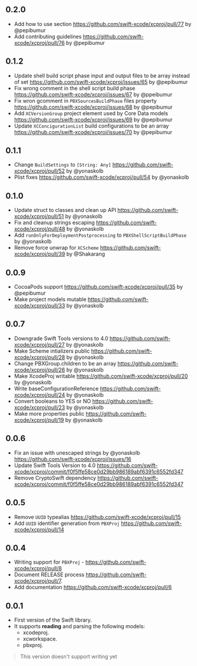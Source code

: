 ## 0.2.0
- Add how to use section https://github.com/swift-xcode/xcproj/pull/77 by @pepibumur
- Add contributing guidelines https://github.com/swift-xcode/xcproj/pull/76 by @pepibumur

## 0.1.2
- Update shell build script phase input and output files to be array instead of set https://github.com/swift-xcode/xcproj/issues/65 by @pepibumur
- Fix wrong comment in the shell script build phase https://github.com/swift-xcode/xcproj/issues/67 by @ppeibumur
- Fix wron gcomment in `PBXSourcesBuildPhase` files property https://github.com/swift-xcode/xcproj/issues/68 by @pepibumur
- Add `XCVersionGroup` project element used by Core Data models https://github.com/swift-xcode/xcproj/issues/69 by @pepibumur
- Update `XCConcigurationList` build configurations to be an array https://github.com/swift-xcode/xcproj/issues/70 by @pepibumur

## 0.1.1
- Change `BuildSettings` to `[String: Any]` https://github.com/swift-xcode/xcproj/pull/52 by @yonaskolb
- Plist fixes https://github.com/swift-xcode/xcproj/pull/54 by @yonaskolb

## 0.1.0
- Update struct to classes and clean up API https://github.com/swift-xcode/xcproj/pull/51 by @yonaskolb
- Fix and cleanup strings escaping https://github.com/swift-xcode/xcproj/pull/48 by @yonaskolb
- Add `runOnlyForDeploymentPostprocessing` to `PBXShellScriptBuildPhase` by @yonaskolb
- Remove force unwrap for `XCScheme` https://github.com/swift-xcode/xcproj/pull/39 by @Shakarang

## 0.0.9
- CocoaPods support https://github.com/swift-xcode/xcproj/pull/35 by @pepibumur
- Make project models mutable https://github.com/swift-xcode/xcproj/pull/33 by @yonaskolb

## 0.0.7
- Downgrade Swift Tools versions to 4.0 https://github.com/swift-xcode/xcproj/pull/27 by @yonaskolb
- Make Scheme intializers public https://github.com/swift-xcode/xcproj/pull/28 by @yonaskolb
- Change PBXGroup.children to be an array https://github.com/swift-xcode/xcproj/pull/26 by @yonaskolb
- Make XcodeProj writable https://github.com/swift-xcode/xcproj/pull/20 by @yonaskolb
- Write baseConfigurationReference https://github.com/swift-xcode/xcproj/pull/24 by @yonaskolb
- Convert booleans to YES or NO https://github.com/swift-xcode/xcproj/pull/23 by @yonaskolb
- Make more properties public https://github.com/swift-xcode/xcproj/pull/19 by @yonaskolb


## 0.0.6
- Fix an issue with unescaped strings by @yonaskolb https://github.com/swift-xcode/xcproj/issues/16
- Update Swift Tools Version to 4.0 https://github.com/swift-xcode/xcproj/commit/f0f5ffe58ce0d29bb986189abf6391c6552fd347
- Remove CryptoSwift dependency https://github.com/swift-xcode/xcproj/commit/f0f5ffe58ce0d29bb986189abf6391c6552fd347

## 0.0.5
- Remove `UUID` typealias https://github.com/swift-xcode/xcproj/pull/15
- Add `UUID` identifier generation from `PBXProj` https://github.com/swift-xcode/xcproj/pull/14

## 0.0.4
- Writing support for `PBXProj` - https://github.com/swift-xcode/xcproj/pull/8
- Document RELEASE process https://github.com/swift-xcode/xcproj/pull/7.
- Add documentation https://github.com/swift-xcode/xcproj/pull/6

## 0.0.1
- First version of the Swift library.
- It supports **reading** and parsing the following models:
    - xcodeproj.
    - xcworkspace.
    - pbxproj.
> This version doesn't support writing yet
